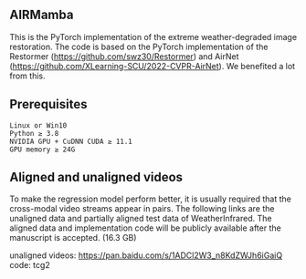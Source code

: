 ## AIRMamba
This is the PyTorch implementation of the extreme weather-degraded image restoration. The code is based on the PyTorch implementation of the Restormer (https://github.com/swz30/Restormer) and AirNet (https://github.com/XLearning-SCU/2022-CVPR-AirNet). We benefited a lot from this.

## Prerequisites
    Linux or Win10 
    Python ≥ 3.8 
    NVIDIA GPU + CuDNN CUDA ≥ 11.1
    GPU memory ≥ 24G
## Aligned and unaligned videos

To make the regression model perform better, it is usually required that the cross-modal video streams appear in pairs. The following links are the unaligned data and partially aligned test data of WeatherInfrared. The aligned data and implementation code will be publicly available after the manuscript is accepted. (16.3 GB) 

unaligned videos: https://pan.baidu.com/s/1ADCl2W3_n8KdZWJh6iGaiQ code: tcg2 
